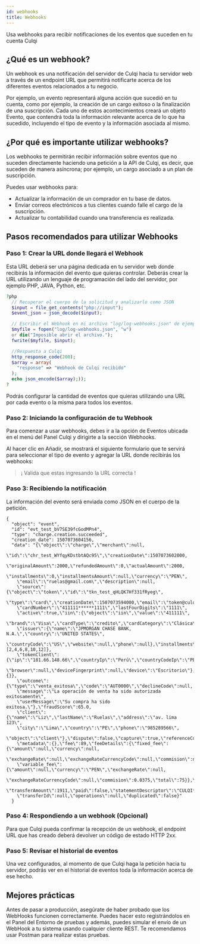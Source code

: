 ```yaml
---
id: webhooks
title: Webhooks
---
```


Usa webhooks para recibir notificaciones de los eventos que suceden en tu cuenta Culqi

## ¿Qué es un webhook?

Un webhook es una notificación del servidor de Culqi hacia tu servidor web a través de un endpoint URL que permitirá notificarte acerca de los diferentes eventos relacionados a tu negocio.

Por ejemplo, un evento representará alguna acción que sucedió en tu cuenta, como por ejemplo, la creación de un cargo exitoso o la finalización de una suscripción. Cada uno de estos acontecimientos creará un objeto Evento, que contendrá toda la información relevante acerca de lo que ha sucedido, incluyendo el tipo de evento y la información asociada al mismo.

## ¿Por qué es importante utilizar webhooks?

Los webhooks te permitirán recibir información sobre eventos que no suceden directamente haciendo una petición a la API de Culqi, es decir, que suceden de manera asíncrona; por ejemplo, un cargo asociado a un plan de suscripción.

Puedes usar webhooks para:

- Actualizar la información de un comprador en tu base de datos.
- Enviar correos electrónicos a tus clientes cuando falle el cargo de la suscripción.
- Actualizar tu contabilidad cuando una transferencia es realizada.

## Pasos recomendados para utilizar Webhooks

### Paso 1: Crear la URL donde llegará el Webhook

Esta URL deberá ser una página dedicada en tu servidor web donde recibirás la información del evento que quieras controlar. Deberás crear la URL utilizando un lenguaje de programación del lado del servidor, por ejemplo PHP, JAVA, Python, etc.

```php
?php
  // Recuperar el cuerpo de la solicitud y analizarlo como JSON
  $input = file_get_contents("php://input");
  $event_json = json_decode($input);

  // Escribir el Webhook en mi archivo "log/log-webhooks.json" de ejemplo
  $myfile = fopen("log/log-webhooks.json", "w")
  or die("Imposible abrir el archivo.");
  fwrite($myfile, $input);

  //Respuesta a Culqi
  http_response_code(200);
  $array = array(
    "response" => "Webhook de Culqi recibido"
  );
  echo json_encode($array);));
?
```

Podrás configurar la cantidad de eventos que quieras utilizando una URL por cada evento o la misma para todos los eventos.

### Paso 2: Iniciando la configuración de tu Webhook

Para comenzar a usar webhooks, debes ir a la opción de Eventos ubicada en el menú del Panel Culqi y dirigirte a la sección Webhooks.


Al hacer clic en Añadir, se mostrará el siguiente formulario que te servirá para seleccionar el tipo de evento y agregar la URL donde recibirás los webhooks:

> ¡ Valida que estas ingresando la URL correcta !

### Paso 3: Recibiendo la notificación

La información del evento será enviada como JSON en el cuerpo de la petición.

```
{
  "object": "event",
  "id": "evt_test_bV7SE39fcGodMPn4",
  "type": "charge.creation.succeeded",
  "creation_date": 1507073604156,
  "data": "{\"object\":\"charge\",\"merchant\":null,
    \"id\":\"chr_test_WYfqyKDstbtAQc95\",\"creationDate\":1507073602000,
    \"originalAmount\":2000,\"refundedAmount\":0,\"actualAmount\":2000,
    \"installments\":0,\"installmentsAmount\":null,\"currency\":\"PEN\",
    \"email\":\"ruelas@gmail.com\",\"description\":null,
    \"source\":{\"object\":\"token\",\"id\":\"tkn_test_qHLQK7Hf331fRyeg\",
    \"type\":\"card\",\"creationDate\":1507073594000,\"email\":\"token@culqi.com\",
    \"cardNumber\":\"411111******1111\",\"lastFourDigits\":\"1111\",
    \"active\":true,\"iin\":{\"object\":\"iin\",\"value\":\"411111\",
    \"brand\":\"Visa\",\"cardType\":\"credito\",\"cardCategory\":\"Clásica\",
    \"issuer\":{\"name\":\"JPMORGAN CHASE BANK, N.A.\",\"country\":\"UNITED STATES\",
    \"countryCode\":\"US\",\"website\":null,\"phone\":null},\"installments\":[2,4,6,8,10,12]},
    \"tokenClient\":{\"ip\":\"181.66.148.66\",\"countryIp\":\"Perú\",\"countryCodeIp\":\"PE\",
    \"browser\":null,\"deviceFingerprint\":null,\"device\":\"Escritorio\"},\"metadata\":{}},
    \"outcome\":{\"type\":\"venta_exitosa\",\"code\":\"AUT0000\",\"declineCode\":null,
    \"message\":\"La operación de venta ha sido autorizada exitosamente\",
    \"userMessage\":\"Su compra ha sido exitosa.\"},\"fraudScore\":65.0,
    \"client\":{\"name\":\"Liz\",\"lastName\":\"Ruelas\",\"address\":\"av. lima 123\",
    \"city\":\"Lima\",\"country\":\"PE\",\"phone\":\"985289566\",
    \"object\":\"client\"},\"dispute\":false,\"capture\":true,\"referenceCode\":\"0wcGubibFc\",
    \"metadata\":{},\"fee\":89,\"feeDetails\":{\"fixed_fee\":{\"amount\":null,\"currency\":null,
    \"exchangeRate\":null,\"exchangeRateCurrencyCode\":null,\"commision\":null,\"total\":null},
    \"variable_fee\":{\"amount\":null,\"currency\":\"PEN\",\"exchangeRate\":null,
    \"exchangeRateCurrencyCode\":null,\"commision\":0.0375,\"total\":75}},\"feeTaxes\":14,
    \"transferAmount\":1911,\"paid\":false,\"statementDescriptor\":\"CULQI*\",
    \"transferId\":null,\"operations\":null,\"duplicated\":false}"
  }
```

### Paso 4: Respondiendo a un webhook (Opcional)

Para que Culqi pueda confirmar la recepción de un webhook, el endpoint URL que has creado deberá devolver un código de estado HTTP 2xx.

### Paso 5: Revisar el historial de eventos

Una vez configurados, al momento de que Culqi haga la petición hacia tu servidor, podrás ver en el historial de eventos toda la información acerca de ese hecho.

## Mejores prácticas

Antes de pasar a producción, asegúrate de haber probado que los WebHooks funcionen correctamente. Puedes hacer esto registrándolos en el Panel del Entorno de pruebas y además, puedes simular el envío de un WebHook a tu sistema usando cualquier cliente REST. Te recomendamos usar Postman para realizar estas pruebas.

